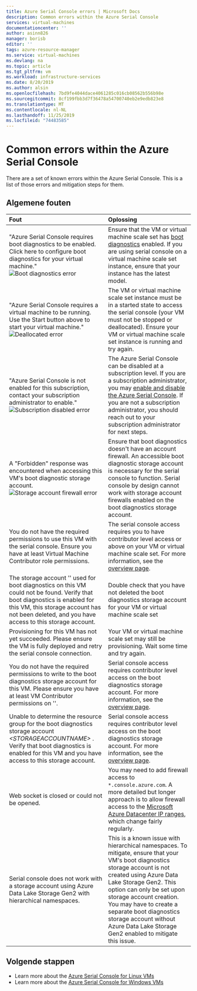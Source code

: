 ```yaml
---
title: Azure Serial Console errors | Microsoft Docs
description: Common errors within the Azure Serial Console
services: virtual-machines
documentationcenter: ''
author: asinn826
manager: borisb
editor: ''
tags: azure-resource-manager
ms.service: virtual-machines
ms.devlang: na
ms.topic: article
ms.tgt_pltfrm: vm
ms.workload: infrastructure-services
ms.date: 8/20/2019
ms.author: alsin
ms.openlocfilehash: 7bd9fe4044dace4061285c016cb08562b556b98e
ms.sourcegitcommit: 8cf199fbb3d7f36478a54700740eb2e9edb823e8
ms.translationtype: MT
ms.contentlocale: nl-NL
ms.lasthandoff: 11/25/2019
ms.locfileid: "74483585"
---
```

# <a name="common-errors-within-the-azure-serial-console"></a>Common errors within the Azure Serial Console
There are a set of known errors within the Azure Serial Console. This is a list of those errors and mitigation steps for them.

## <a name="common-errors"></a>Algemene fouten

Fout                             |   Oplossing
:---------------------------------|:--------------------------------------------|
"Azure Serial Console requires boot diagnostics to be enabled. Click here to configure boot diagnostics for your virtual machine." ![Boot diagnostics error](./media/virtual-machines-serial-console/virtual-machines-serial-console-boot-diagnostics-error.png) | Ensure that the VM or virtual machine scale set has [boot diagnostics](boot-diagnostics.md) enabled. If you are using serial console on a virtual machine scale set instance, ensure that your instance has the latest model.
"Azure Serial Console requires a virtual machine to be running. Use the Start button above to start your virtual machine." ![Deallocated error](./media/virtual-machines-serial-console/virtual-machines-serial-console-deallocating-error.png) | The VM or virtual machine scale set instance must be in a started state to access the serial console (your VM must not be stopped or deallocated). Ensure your VM or virtual machine scale set instance is running and try again.
"Azure Serial Console is not enabled for this subscription, contact your subscription administrator to enable." ![Subscription disabled error](./media/virtual-machines-serial-console/virtual-machines-serial-console-subscription-disabled-error.png) | The Azure Serial Console can be disabled at a subscription level. If you are a subscription administrator, you may [enable and disable the Azure Serial Console](./serial-console-enable-disable.md). If you are not a subscription administrator, you should reach out to your subscription administrator for next steps.
A "Forbidden" response was encountered when accessing this VM's boot diagnostic storage account. ![Storage account firewall error](./media/virtual-machines-serial-console/virtual-machines-serial-console-firewall-error.png)| Ensure that boot diagnostics doesn't have an account firewall. An accessible boot diagnostic storage account is necessary for the serial console to function. Serial console by design cannot work with storage account firewalls enabled on the boot diagnostics storage account.
You do not have the required permissions to use this VM with the serial console. Ensure you have at least Virtual Machine Contributor role permissions.| The serial console access requires you to have contributor level access or above on your VM or virtual machine scale set. For more information, see the [overview page](serial-console-overview.md).
The storage account '' used for boot diagnostics on this VM could not be found. Verify that boot diagnostics is enabled for this VM, this storage account has not been deleted, and you have access to this storage account. | Double check that you have not deleted the boot diagnostics storage account for your VM or virtual machine scale set
Provisioning for this VM has not yet succeeded. Please ensure the VM is fully deployed and retry the serial console connection. | Your VM or virtual machine scale set may still be provisioning. Wait some time and try again.
You do not have the required permissions to write to the boot diagnostics storage account for this VM. Please ensure you have at least VM Contributor permissions on ''. | Serial console access requires contributor level access on the boot diagnostics storage account. For more information, see the [overview page](serial-console-overview.md).
Unable to determine the resource group for the boot diagnostics storage account *&lt;STORAGEACCOUNTNAME&gt;* . Verify that boot diagnostics is enabled for this VM and you have access to this storage account. | Serial console access requires contributor level access on the boot diagnostics storage account. For more information, see the [overview page](serial-console-overview.md).
Web socket is closed or could not be opened. | You may need to add firewall access to `*.console.azure.com`. A more detailed but longer approach is to allow firewall access to the [Microsoft Azure Datacenter IP ranges](https://www.microsoft.com/download/details.aspx?id=41653), which change fairly regularly.
Serial console does not work with a storage account using Azure Data Lake Storage Gen2 with hierarchical namespaces. | This is a known issue with hierarchical namespaces. To mitigate, ensure that your VM's boot diagnostics storage account is not created using Azure Data Lake Storage Gen2. This option can only be set upon storage account creation. You may have to create a separate boot diagnostics storage account without Azure Data Lake Storage Gen2 enabled to mitigate this issue.


## <a name="next-steps"></a>Volgende stappen
* Learn more about the [Azure Serial Console for Linux VMs](./serial-console-linux.md)
* Learn more about the [Azure Serial Console for Windows VMs](./serial-console-windows.md)